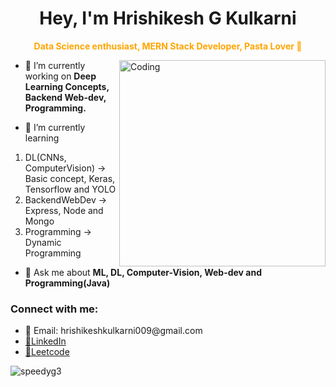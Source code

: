 <h1 align="center">Hey, I'm Hrishikesh G Kulkarni</h1>
<p align="center" style="color: orange;"><strong>Data Science enthusiast, MERN Stack Developer, Pasta Lover 🍝</strong></p>

<img align="right" alt="Coding" width="330" src="https://media1.giphy.com/media/v1.Y2lkPTc5MGI3NjExYmlwOTZkaDVhc3NmbnIyMHJlMjNja3V5dnU0eWRja3cyNGRvZDV4dCZlcD12MV9pbnRlcm5hbF9naWZfYnlfaWQmY3Q9Zw/qgQUggAC3Pfv687qPC/giphy.gif">

- 🔭 I’m currently working on **Deep Learning Concepts, Backend Web-dev, Programming.**

- 🌱 I’m currently learning
1) DL(CNNs, ComputerVision) -> Basic concept, Keras, Tensorflow and YOLO
2) BackendWebDev -> Express, Node and Mongo
3) Programming -> Dynamic Programming

- 🤔 Ask me about **ML, DL, Computer-Vision, Web-dev and Programming(Java)**

<h3 align="left">Connect with me:</h3>
<p align="left">
<ul>
  <li>📧 Email: hrishikeshkulkarni009@gmail.com</li>
  <li><a href="https://linkedin.com/in/hrishikesh-g-kulkarni-a18a94244/" target="blank">🔗LinkedIn</a></li>
  <li><a href="https://www.leetcode.com/gk_hrishikesh009" target="blank">🤯Leetcode</a></li>
</ul>

<p><img align="center" src="https://github-readme-streak-stats.herokuapp.com/?user=speedyg3&" alt="speedyg3" /></p>
